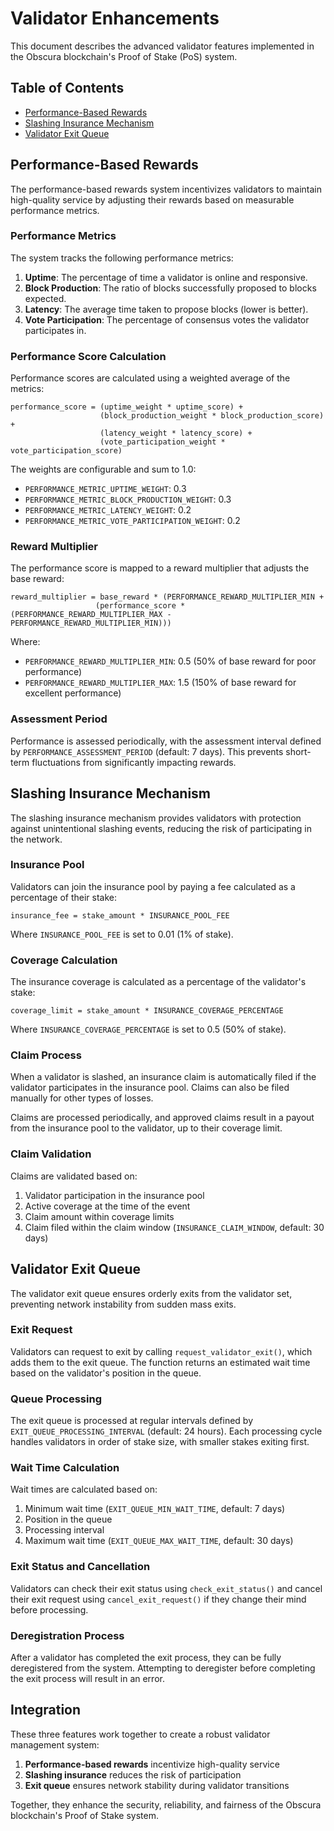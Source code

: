 # Validator Enhancements

This document describes the advanced validator features implemented in the Obscura blockchain's Proof of Stake (PoS) system.

## Table of Contents
- [Performance-Based Rewards](#performance-based-rewards)
- [Slashing Insurance Mechanism](#slashing-insurance-mechanism)
- [Validator Exit Queue](#validator-exit-queue)

## Performance-Based Rewards

The performance-based rewards system incentivizes validators to maintain high-quality service by adjusting their rewards based on measurable performance metrics.

### Performance Metrics

The system tracks the following performance metrics:

1. **Uptime**: The percentage of time a validator is online and responsive.
2. **Block Production**: The ratio of blocks successfully proposed to blocks expected.
3. **Latency**: The average time taken to propose blocks (lower is better).
4. **Vote Participation**: The percentage of consensus votes the validator participates in.

### Performance Score Calculation

Performance scores are calculated using a weighted average of the metrics:

```
performance_score = (uptime_weight * uptime_score) +
                    (block_production_weight * block_production_score) +
                    (latency_weight * latency_score) +
                    (vote_participation_weight * vote_participation_score)
```

The weights are configurable and sum to 1.0:
- `PERFORMANCE_METRIC_UPTIME_WEIGHT`: 0.3
- `PERFORMANCE_METRIC_BLOCK_PRODUCTION_WEIGHT`: 0.3
- `PERFORMANCE_METRIC_LATENCY_WEIGHT`: 0.2
- `PERFORMANCE_METRIC_VOTE_PARTICIPATION_WEIGHT`: 0.2

### Reward Multiplier

The performance score is mapped to a reward multiplier that adjusts the base reward:

```
reward_multiplier = base_reward * (PERFORMANCE_REWARD_MULTIPLIER_MIN + 
                   (performance_score * (PERFORMANCE_REWARD_MULTIPLIER_MAX - PERFORMANCE_REWARD_MULTIPLIER_MIN)))
```

Where:
- `PERFORMANCE_REWARD_MULTIPLIER_MIN`: 0.5 (50% of base reward for poor performance)
- `PERFORMANCE_REWARD_MULTIPLIER_MAX`: 1.5 (150% of base reward for excellent performance)

### Assessment Period

Performance is assessed periodically, with the assessment interval defined by `PERFORMANCE_ASSESSMENT_PERIOD` (default: 7 days). This prevents short-term fluctuations from significantly impacting rewards.

## Slashing Insurance Mechanism

The slashing insurance mechanism provides validators with protection against unintentional slashing events, reducing the risk of participating in the network.

### Insurance Pool

Validators can join the insurance pool by paying a fee calculated as a percentage of their stake:

```
insurance_fee = stake_amount * INSURANCE_POOL_FEE
```

Where `INSURANCE_POOL_FEE` is set to 0.01 (1% of stake).

### Coverage Calculation

The insurance coverage is calculated as a percentage of the validator's stake:

```
coverage_limit = stake_amount * INSURANCE_COVERAGE_PERCENTAGE
```

Where `INSURANCE_COVERAGE_PERCENTAGE` is set to 0.5 (50% of stake).

### Claim Process

When a validator is slashed, an insurance claim is automatically filed if the validator participates in the insurance pool. Claims can also be filed manually for other types of losses.

Claims are processed periodically, and approved claims result in a payout from the insurance pool to the validator, up to their coverage limit.

### Claim Validation

Claims are validated based on:
1. Validator participation in the insurance pool
2. Active coverage at the time of the event
3. Claim amount within coverage limits
4. Claim filed within the claim window (`INSURANCE_CLAIM_WINDOW`, default: 30 days)

## Validator Exit Queue

The validator exit queue ensures orderly exits from the validator set, preventing network instability from sudden mass exits.

### Exit Request

Validators can request to exit by calling `request_validator_exit()`, which adds them to the exit queue. The function returns an estimated wait time based on the validator's position in the queue.

### Queue Processing

The exit queue is processed at regular intervals defined by `EXIT_QUEUE_PROCESSING_INTERVAL` (default: 24 hours). Each processing cycle handles validators in order of stake size, with smaller stakes exiting first.

### Wait Time Calculation

Wait times are calculated based on:
1. Minimum wait time (`EXIT_QUEUE_MIN_WAIT_TIME`, default: 7 days)
2. Position in the queue
3. Processing interval
4. Maximum wait time (`EXIT_QUEUE_MAX_WAIT_TIME`, default: 30 days)

### Exit Status and Cancellation

Validators can check their exit status using `check_exit_status()` and cancel their exit request using `cancel_exit_request()` if they change their mind before processing.

### Deregistration Process

After a validator has completed the exit process, they can be fully deregistered from the system. Attempting to deregister before completing the exit process will result in an error.

## Integration

These three features work together to create a robust validator management system:

1. **Performance-based rewards** incentivize high-quality service
2. **Slashing insurance** reduces the risk of participation
3. **Exit queue** ensures network stability during validator transitions

Together, they enhance the security, reliability, and fairness of the Obscura blockchain's Proof of Stake system. 